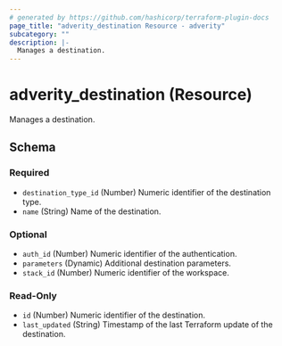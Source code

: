 ```yaml
---
# generated by https://github.com/hashicorp/terraform-plugin-docs
page_title: "adverity_destination Resource - adverity"
subcategory: ""
description: |-
  Manages a destination.
---
```


# adverity_destination (Resource)

Manages a destination.



<!-- schema generated by tfplugindocs -->
## Schema

### Required

- `destination_type_id` (Number) Numeric identifier of the destination type.
- `name` (String) Name of the destination.

### Optional

- `auth_id` (Number) Numeric identifier of the authentication.
- `parameters` (Dynamic) Additional destination parameters.
- `stack_id` (Number) Numeric identifier of the workspace.

### Read-Only

- `id` (Number) Numeric identifier of the destination.
- `last_updated` (String) Timestamp of the last Terraform update of the destination.
